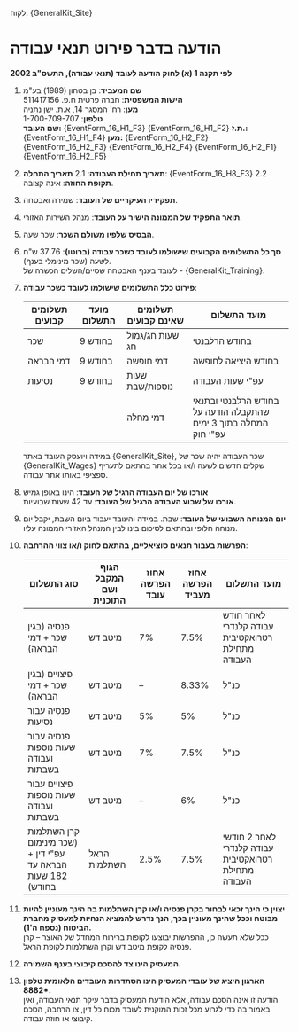 לקוח: {GeneralKit_Site}

# הודעה בדבר פירוט תנאי עבודה  
**לפי תקנה 1 (א) לחוק הודעה לעובד (תנאי עבודה), התשס"ב 2002**  

1. **שם המעביד**: בן בטחון (1989) בע"מ  
   **הישות המשפטית**: חברה פרטית ח.פ. 511417156  
   **מען**: רח' המסגר 14, א.ת. ישן נתניה  
   **טלפון**: 1-700-709-707  
   **שם העובד:**  {EventForm_16_H1_F3}  {EventForm_16_H1_F2}
   **ת.ז.:**  {EventForm_16_H1_F4}
   **מען:** {EventForm_16_H2_F2} {EventForm_16_H2_F3} {EventForm_16_H2_F4} {EventForm_16_H2_F1} {EventForm_16_H2_F5}

2. **תאריך תחילת העבודה**:
  2.1 **תאריך התחלה**: {EventForm_16_H8_F3}
  2.2 **תקופת החוזה**: אינה קצובה.  

5. **תפקידיו העיקריים של העובד**: שמירה ואבטחה.  

6. **תואר התפקיד של הממונה הישיר על העובד**: מנהל השירות האזורי.  

7. **הבסיס שלפיו משולם השכר**: שכר שעה.  

8. **סך כל התשלומים הקבועים שישולמו לעובד כשכר עבודה (ברוטו)**: 37.76 ש"ח לשעה (שכר מינימלי בענף).  
   לעובד בענף האבטחה שסיים/השלים הכשרה של - {GeneralKit_Training}.

9. **פירוט כלל התשלומים שישולמו לעובד כשכר עבודה**:  

   | תשלומים קבועים | מועד התשלום | תשלומים שאינם קבועים       | מועד התשלום                                                                 |
   |----------------|--------------|----------------------------|-----------------------------------------------------------------------------|
   | שכר           | 9 בחודש      | שעות חג/גמול חג           | בחודש הרלבנטי                                                               |
   | דמי הבראה      | 9 בחודש      | דמי חופשה                  | בחודש היציאה לחופשה                                                         |
   | נסיעות        | 9 בחודש      | שעות נוספות/שבת           | עפ"י שעות העבודה                                                            |
   |                |              | דמי מחלה                  | בחודש הרלבנטי ובתנאי שהתקבלה הודעה על המחלה בתוך 3 ימים עפ"י חוק          |

   במידה ויועסק העובד באתר {GeneralKit_Site}, שכר העבודה יהיה שכר של {GeneralKit_Wages} שקלים חדשים לשעה ו/או בכל אתר בהתאם לתעריף ספציפי באותו אתר עבודה.  

10. **אורכו של יום העבודה הרגיל של העובד**: הינו באופן גמיש  
   **אורכו של שבוע העבודה הרגיל של העובד**: עד 42 שעות שבועיות.  

11. **יום המנוחה השבועי של העובד**: שבת. במידה והעובד יעבוד ביום השבת, יקבל יום מנוחה חלופי ובהתאם לסיכום בינו לבין המנהל האזורי הממונה עליו.  

12. **הפרשות בעבור תנאים סוציאליים, בהתאם לחוק ו/או צווי ההרחבה**:  

    | סוג התשלום                                        | הגוף המקבל ושם התוכנית        | אחוז הפרשה עובד | אחוז הפרשה מעביד | מועד התשלום                                                              |
    |----------------------------------------------------|--------------------------------|-----------------|------------------|--------------------------------------------------------------------------|
    | פנסיה (בגין שכר + דמי הבראה)                      | מיטב דש                        | 7%              | 7.5%             | לאחר חודש עבודה קלנדרי רטרואקטיבית מתחילת העבודה                       |
    | פיצויים (בגין שכר + דמי הבראה)                    | מיטב דש                        | –               | 8.33%            | כנ"ל                                                                     |
    | פנסיה עבור נסיעות                                  | מיטב דש                        | 5%              | 5%               | כנ"ל                                                                     |
    | פנסיה עבור שעות נוספות ועבודה בשבתות              | מיטב דש                        | 7%              | 7.5%             | כנ"ל                                                                     |
    | פיצויים עבור שעות נוספות ועבודה בשבתות            | מיטב דש                        | –               | 6%               | כנ"ל                                                                     |
    | קרן השתלמות (שכר מינימום עפ"י דין + הבראה עד 182 שעות בחודש) | הראל השתלמות | 2.5%            | 7.5%             | לאחר 2 חודשי עבודה קלנדרי רטרואקטיבית מתחילת העבודה                    |

13. **יצוין כי הינך זכאי לבחור בקרן פנסיה ו/או קרן השתלמות בה הינך מעוניין להיות מבוטח וככל שהינך מעוניין בכך, הנך נדרש להמציא הנחיות למעסיק מחברת הביטוח (נספח ה'1).**  
    ככל שלא תעשה כן, ההפרשות יבוצעו לקופות ברירות המחדל של האוצר – קרן פנסיה לקופת מיטב דש וקרן השתלמות לקופת הראל.  

14. **המעסיק הינו צד להסכם קיבוצי בענף השמירה.**  

15. **הארגון היציג של עובדי המעסיק הינו הסתדרות העובדים הלאומית טלפון 8882\*.**  
    הודעה זו אינה הסכם עבודה, אלא הודעת המעסיק בדבר עיקר תנאי העבודה, ואין באמור בה כדי לגרוע מכל זכות המוקנית לעובד מכוח כל דין, צו הרחבה, הסכם קיבוצי או חוזה עבודה.  


